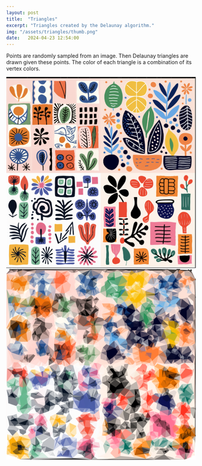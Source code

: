 ```yaml
---
layout: post
title:  "Triangles"
excerpt: "Triangles created by the Delaunay algorithm."
img: "/assets/triangles/thumb.png"
date:   2024-04-23 12:54:00
---
```


Points are randomly sampled from an image.
Then Delaunay triangles are drawn given these points.
The color of each triangle is a combination of its vertex colors.

<div class="imgcap">
<img src="/assets/triangles/leaves.png">
</div>

<div class="imgcap">
<img src="/assets/triangles/delaunay_triangles.png">
</div>
